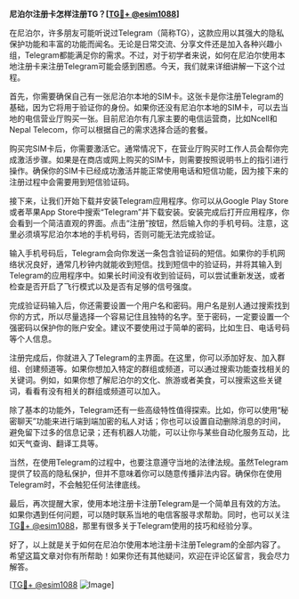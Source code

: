 **尼泊尔注册卡怎样注册TG？[[TG💪+ @esim1088](https://t.me/s/esim1088)]**

在尼泊尔，许多朋友可能听说过Telegram（简称TG），这款应用以其强大的隐私保护功能和丰富的功能而闻名。无论是日常交流、分享文件还是加入各种兴趣小组，Telegram都能满足你的需求。不过，对于初学者来说，如何在尼泊尔使用本地注册卡来注册Telegram可能会感到困惑。今天，我们就来详细讲解一下这个过程。

首先，你需要确保自己有一张尼泊尔本地的SIM卡。这张卡是你注册Telegram的基础，因为它将用于验证你的身份。如果你还没有尼泊尔本地的SIM卡，可以去当地的电信营业厅购买一张。目前尼泊尔有几家主要的电信运营商，比如Ncell和Nepal Telecom，你可以根据自己的需求选择合适的套餐。

购买完SIM卡后，你需要激活它。通常情况下，在营业厅购买时工作人员会帮你完成激活步骤。如果是在商店或网上购买的SIM卡，则需要按照说明书上的指引进行操作。确保你的SIM卡已经成功激活并能正常使用电话和短信功能，因为接下来的注册过程中会需要用到短信验证码。

接下来，让我们开始下载并安装Telegram应用程序。你可以从Google Play Store或者苹果App Store中搜索“Telegram”并下载安装。安装完成后打开应用程序，你会看到一个简洁直观的界面。点击“注册”按钮，然后输入你的手机号码。注意，这里必须填写尼泊尔本地的手机号码，否则可能无法完成验证。

输入手机号码后，Telegram会向你发送一条包含验证码的短信。如果你的手机网络状况良好，通常几秒钟内就能收到短信。找到短信中的验证码，并将其输入到Telegram的应用程序中。如果长时间没有收到验证码，可以尝试重新发送，或者检查是否开启了飞行模式以及是否有足够的信号强度。

完成验证码输入后，你还需要设置一个用户名和密码。用户名是别人通过搜索找到你的方式，所以尽量选择一个容易记住且独特的名字。至于密码，一定要设置一个强密码以保护你的账户安全。建议不要使用过于简单的密码，比如生日、电话号码等个人信息。

注册完成后，你就进入了Telegram的主界面。在这里，你可以添加好友、加入群组、创建频道等。如果你想加入特定的群组或频道，可以通过搜索功能查找相关的关键词。例如，如果你想了解尼泊尔的文化、旅游或者美食，可以搜索这些关键词，看看有没有相关的群组或频道可以加入。

除了基本的功能外，Telegram还有一些高级特性值得探索。比如，你可以使用“秘密聊天”功能来进行端到端加密的私人对话；你也可以设置自动删除消息的时间，避免留下过多的信息记录；还有机器人功能，可以让你与某些自动化服务互动，比如天气查询、翻译工具等。

当然，在使用Telegram的过程中，也要注意遵守当地的法律法规。虽然Telegram提供了较高的隐私保护，但并不意味着你可以随意传播非法内容。确保你在使用Telegram时，不会触犯任何法律底线。

最后，再次提醒大家，使用本地注册卡注册Telegram是一个简单且有效的方法。如果你遇到任何问题，可以随时联系当地的电信客服寻求帮助。同时，也可以关注[TG💪+ @esim1088](https://t.me/s/esim1088)，那里有很多关于Telegram使用的技巧和经验分享。

好了，以上就是关于如何在尼泊尔使用本地注册卡注册Telegram的全部内容了。希望这篇文章对你有所帮助！如果你还有其他疑问，欢迎在评论区留言，我会尽力解答。

[[TG💪+ @esim1088](https://t.me/s/esim1088) ![Image](https://i.postimg.cc/4NQfJmqS/Snipaste-2025-05-13-00-14-12.png)]
